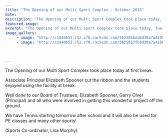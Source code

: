 ```yaml
---
title: "The Opening of our Multi Sport Complex - October 2015"
date: 
description: "The Opening of our Multi Sport Complex took place today, Tuesday 20 October, at first break."
featured-image: 
excerpt: "The Opening of our Multi Sport Complex took place today, Tuesday 20 October, at first break."
image_gallery:
     - image: "http://c1940652.r52.cf0.rackcdn.com/56258bbeb8d39a7a410002c9/Opening-of-Multi-Sport-Complex-20.10.15-basketball.jpg"
     - image: "http://c1940652.r52.cf0.rackcdn.com/56258b7fb8d39a7a410002c5/Opening-of-Multi-Sport-Complex-20.10.15-tennis.jpg"
    
    
    
---
```


<p><span>The Opening of our Multi Sport Complex took place today at first break. </span></p>
<p><span>Associate Principal Elizabeth Spooner cut the ribbon and the students enjoyed using the facility at break. </span></p>
<p><span>Well done to our Board of Trustees, Elizabeth Spooner, Garry Olver (Principal) and all who were involved in getting this wonderful project off the ground. </span></p>
<p><span>We have Tennis starting tomorrow after school and it will also be used for PE classes and many other sports!</span></p>
<p><span>(Sports Co-ordinator, Lisa Murphy)</span></p>

